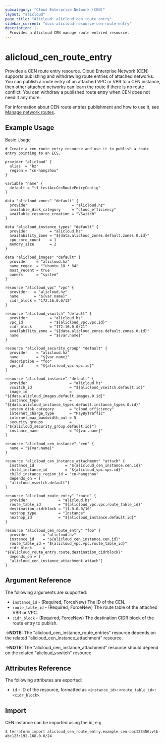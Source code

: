 ```yaml
---
subcategory: "Cloud Enterprise Network (CEN)"
layout: "alicloud"
page_title: "Alicloud: alicloud_cen_route_entry"
sidebar_current: "docs-alicloud-resource-cen-route-entry"
description: |-
  Provides a Alicloud CEN manage route entried resource.
---
```


# alicloud\_cen_route_entry

Provides a CEN route entry resource. Cloud Enterprise Network (CEN) supports publishing and withdrawing route entries of attached networks. You can publish a route entry of an attached VPC or VBR to a CEN instance, then other attached networks can learn the route if there is no route conflict. You can withdraw a published route entry when CEN does not need it any more.

For information about CEN route entries publishment and how to use it, see [Manage network routes](https://www.alibabacloud.com/help/doc-detail/86980.htm).

## Example Usage

Basic Usage

```
# Create a cen_route_entry resource and use it to publish a route entry pointing to an ECS.

provider "alicloud" {
  alias  = "hz"
  region = "cn-hangzhou"
}

variable "name" {
  default = "tf-testAccCenRouteEntryConfig"
}

data "alicloud_zones" "default" {
  provider                    = "alicloud.hz"
  available_disk_category     = "cloud_efficiency"
  available_resource_creation = "VSwitch"
}

data "alicloud_instance_types" "default" {
  provider          = "alicloud.hz"
  availability_zone = "${data.alicloud_zones.default.zones.0.id}"
  cpu_core_count    = 1
  memory_size       = 2
}

data "alicloud_images" "default" {
  provider    = "alicloud.hz"
  name_regex  = "^ubuntu_18.*_64"
  most_recent = true
  owners      = "system"
}

resource "alicloud_vpc" "vpc" {
  provider   = "alicloud.hz"
  name       = "${var.name}"
  cidr_block = "172.16.0.0/12"
}

resource "alicloud_vswitch" "default" {
  provider          = "alicloud.hz"
  vpc_id            = "${alicloud_vpc.vpc.id}"
  cidr_block        = "172.16.0.0/21"
  availability_zone = "${data.alicloud_zones.default.zones.0.id}"
  name              = "${var.name}"
}

resource "alicloud_security_group" "default" {
  provider    = "alicloud.hz"
  name        = "${var.name}"
  description = "foo"
  vpc_id      = "${alicloud_vpc.vpc.id}"
}

resource "alicloud_instance" "default" {
  provider                   = "alicloud.hz"
  vswitch_id                 = "${alicloud_vswitch.default.id}"
  image_id                   = "${data.alicloud_images.default.images.0.id}"
  instance_type              = "${data.alicloud_instance_types.default.instance_types.0.id}"
  system_disk_category       = "cloud_efficiency"
  internet_charge_type       = "PayByTraffic"
  internet_max_bandwidth_out = 5
  security_groups            = ["${alicloud_security_group.default.id}"]
  instance_name              = "${var.name}"
}

resource "alicloud_cen_instance" "cen" {
  name = "${var.name}"
}

resource "alicloud_cen_instance_attachment" "attach" {
  instance_id              = "${alicloud_cen_instance.cen.id}"
  child_instance_id        = "${alicloud_vpc.vpc.id}"
  child_instance_region_id = "cn-hangzhou"
  depends_on = [
  "alicloud_vswitch.default"]
}

resource "alicloud_route_entry" "route" {
  provider              = "alicloud.hz"
  route_table_id        = "${alicloud_vpc.vpc.route_table_id}"
  destination_cidrblock = "11.0.0.0/16"
  nexthop_type          = "Instance"
  nexthop_id            = "${alicloud_instance.default.id}"
}

resource "alicloud_cen_route_entry" "foo" {
  provider       = "alicloud.hz"
  instance_id    = "${alicloud_cen_instance.cen.id}"
  route_table_id = "${alicloud_vpc.vpc.route_table_id}"
  cidr_block     = "${alicloud_route_entry.route.destination_cidrblock}"
  depends_on = [
  "alicloud_cen_instance_attachment.attach"]
}
```
## Argument Reference

The following arguments are supported:

* `instance_id` - (Required, ForceNew) The ID of the CEN.
* `route_table_id` - (Required, ForceNew) The route table of the attached VBR or VPC.
* `cidr_block` - (Required, ForceNew) The destination CIDR block of the route entry to publish.

->**NOTE:** The "alicloud_cen_instance_route_entries" resource depends on the related "alicloud_cen_instance_attachment" resource.

->**NOTE:** The "alicloud_cen_instance_attachment" resource should depend on the related "alicloud_vswitch" resource.

## Attributes Reference

The following attributes are exported:

* `id` - ID of the resource, formatted as `<instance_id>:<route_table_id>:<cidr_block>`.

## Import

CEN instance can be imported using the id, e.g.

```
$ terraform import alicloud_cen_route_entry.example cen-abc123456:vtb-abc123:192.168.0.0/24
```

